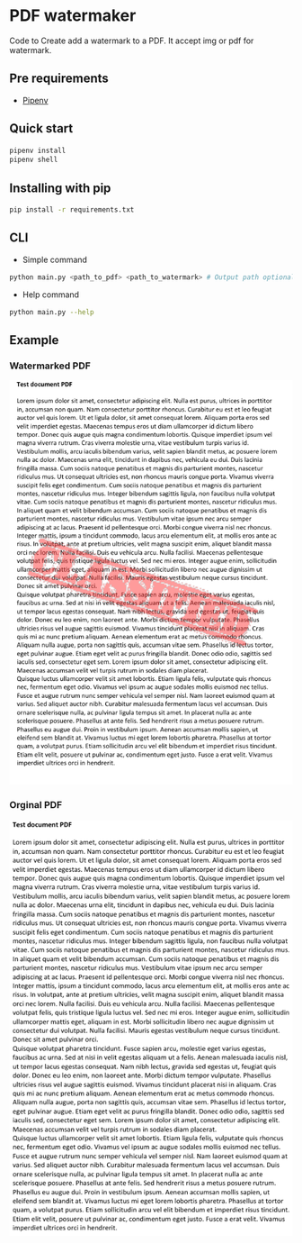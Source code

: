 # PDF watermaker

Code to Create add a watermark to a PDF. It accept img or pdf for watermark.

## Pre requirements

- [Pipenv](https://pipenv-es.readthedocs.io/es/latest/)

## Quick start

```sh
pipenv install
pipenv shell
```

## Installing with pip

```sh
pip install -r requirements.txt
```

## CLI

- Simple command

```sh
python main.py <path_to_pdf> <path_to_watermark> # Output path optional
```

- Help command

```sh
python main.py --help
```

## Example

### Watermarked PDF

![Alt text](./pdf_out.png?raw=true "watermarked pdf")

### Orginal PDF

![Alt text](./pdf_in.png?raw=true "original pdf")

